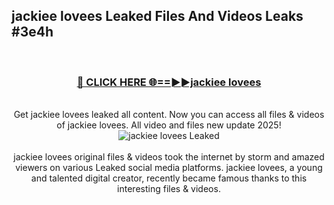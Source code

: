 ## jackiee lovees Leaked Files And Videos Leaks #3e4h
<br>
<div align="center">
<h3><a href="https://watchclip.my.id/jackiee lovees" rel="nofollow">🔴 CLICK HERE 🌐==►►jackiee lovees</a></h3>
<br>
Get jackiee lovees leaked all content. Now you can access all files & videos of jackiee lovees. All video and files new update 2025!
<br>
<a href="https://watchclip.my.id/jackiee lovees" rel="nofollow" data-target="animated-image.originalLink"><img src="https://i.ibb.co.com/WyWwxjT/player-gif2.gif" alt="jackiee lovees Leaked" style="max-width: 100%; display: inline-block;" data-target="animated-image.originalImage"></a>
<br><br>
jackiee lovees original files & videos took the internet by storm and amazed viewers on various Leaked social media platforms. jackiee lovees, a young and talented digital creator, recently became famous thanks to this interesting files & videos.
</div>
<br>